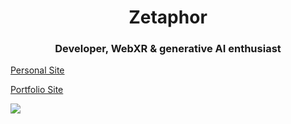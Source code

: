 <h1 align="center">Zetaphor</h1>
<h3 align="center">Developer, WebXR & generative AI enthusiast</h3>

<a href="https://zetaphor.com" target="_blank">Personal Site</a>

<a href="https://zetaphor.github.io/zetaphorlio/" target="_blank">Portfolio Site</a>

<img src="https://github-readme-stats.vercel.app/api/top-langs?username=Zetaphor&show_icons=true&locale=en&layout=compact&theme=transparent&langs_count=8">
